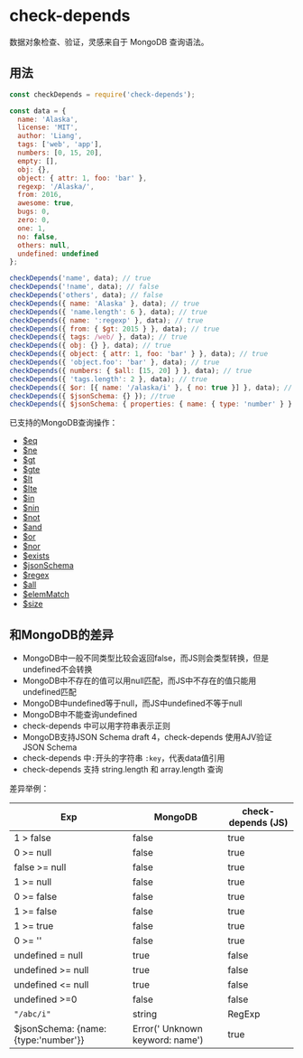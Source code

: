 # check-depends
数据对象检查、验证，灵感来自于 MongoDB 查询语法。



## 用法

```js
const checkDepends = require('check-depends');

const data = {
  name: 'Alaska',
  license: 'MIT',
  author: 'Liang',
  tags: ['web', 'app'],
  numbers: [0, 15, 20],
  empty: [],
  obj: {},
  object: { attr: 1, foo: 'bar' },
  regexp: '/Alaska/',
  from: 2016,
  awesome: true,
  bugs: 0,
  zero: 0,
  one: 1,
  no: false,
  others: null,
  undefined: undefined
};

checkDepends('name', data); // true
checkDepends('!name', data); // false
checkDepends('others', data); // false
checkDepends({ name: 'Alaska' }, data); // true
checkDepends({ 'name.length': 6 }, data); // true
checkDepends({ name: ':regexp' }, data); // true
checkDepends({ from: { $gt: 2015 } }, data); // true
checkDepends({ tags: /web/ }, data); // true
checkDepends({ obj: {} }, data); // true
checkDepends({ object: { attr: 1, foo: 'bar' } }, data); // true
checkDepends({ 'object.foo': 'bar' }, data); // true
checkDepends({ numbers: { $all: [15, 20] } }, data); // true
checkDepends({ 'tags.length': 2 }, data); // true
checkDepends({ $or: [{ name: '/alaska/i' }, { no: true }] }, data); // true
checkDepends({ $jsonSchema: {} }); //true
checkDepends({ $jsonSchema: { properties: { name: { type: 'number' } } } }); //false
```



已支持的MongoDB查询操作：

- [$eq](https://docs.mongodb.com/manual/reference/operator/query/eq/)
- [$ne](https://docs.mongodb.com/manual/reference/operator/query/ne/)
- [$gt](https://docs.mongodb.com/manual/reference/operator/query/gt/)
- [$gte](https://docs.mongodb.com/manual/reference/operator/query/gte/)
- [$lt](https://docs.mongodb.com/manual/reference/operator/query/lt/)
- [$lte](https://docs.mongodb.com/manual/reference/operator/query/lte/)
- [$in](https://docs.mongodb.com/manual/reference/operator/query/in/)
- [$nin](https://docs.mongodb.com/manual/reference/operator/query/nin/)
- [$not](https://docs.mongodb.com/manual/reference/operator/query/not/)
- [$and](https://docs.mongodb.com/manual/reference/operator/query/and/)
- [$or](https://docs.mongodb.com/manual/reference/operator/query/or/)
- [$nor](https://docs.mongodb.com/manual/reference/operator/query/nor/)
- [$exists](https://docs.mongodb.com/manual/reference/operator/query/exists/)
- [$jsonSchema](https://docs.mongodb.com/manual/reference/operator/query/jsonSchema/)
- [$regex](https://docs.mongodb.com/manual/reference/operator/query/regex/)
- [$all](https://docs.mongodb.com/manual/reference/operator/query/all/)
- [$elemMatch](https://docs.mongodb.com/manual/reference/operator/query/elemMatch/)
- [$size](https://docs.mongodb.com/manual/reference/operator/query/size/)




## 和MongoDB的差异

- MongoDB中一般不同类型比较会返回false，而JS则会类型转换，但是undefined不会转换
- MongoDB中不存在的值可以用null匹配，而JS中不存在的值只能用undefined匹配
- MongoDB中undefined等于null，而JS中undefined不等于null
- MongoDB中不能查询undefined
- check-depends 中可以用字符串表示正则
- MongoDB支持JSON Schema draft 4，check-depends 使用AJV验证JSON Schema
- check-depends 中`:`开头的字符串 `:key`，代表data值引用
- check-depends 支持 string.length 和 array.length 查询

差异举例：

| Exp                                 | MongoDB                         | check-depends (JS) |
| ----------------------------------- | ------------------------------- | ------------------ |
| 1 > false                           | false                           | true               |
| 0 >= null                           | false                           | true               |
| false >= null                       | false                           | true               |
| 1 >= null                           | false                           | true               |
| 0 >= false                          | false                           | true               |
| 1 >= false                          | false                           | true               |
| 1 >= true                           | false                           | true               |
| 0 >= ''                             | false                           | true               |
| undefined = null                    | true                            | false              |
| undefined >= null                   | true                            | false              |
| undefined <= null                   | true                            | false              |
| undefined >=0                       | false                           | false              |
| `"/abc/i"`                          | string                          | RegExp             |
| $jsonSchema: {name:{type:'number'}} | Error(' Unknown keyword: name') | true               |

